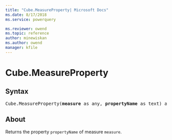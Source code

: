 ```yaml
---
title: "Cube.MeasureProperty| Microsoft Docs"
ms.date: 8/17/2018
ms.service: powerquery

ms.reviewer: owend
ms.topic: reference
author: minewiskan
ms.author: owend
manager: kfile
---
```

# Cube.MeasureProperty

## Syntax

<pre>
Cube.MeasureProperty(<b>measure</b> as any, <b>propertyName</b> as text) as any
</pre>
  
## About  
Returns the property `propertyName` of measure `measure`.

